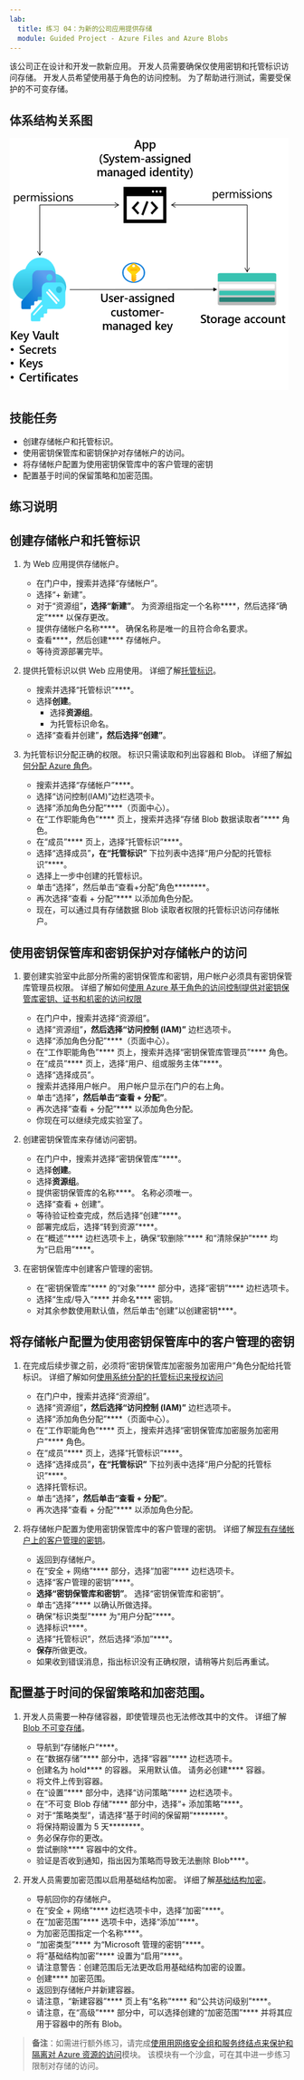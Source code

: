 ```yaml
---
lab:
  title: 练习 04：为新的公司应用提供存储
  module: Guided Project - Azure Files and Azure Blobs
---
```

该公司正在设计和开发一款新应用。 开发人员需要确保仅使用密钥和托管标识访问存储。 开发人员希望使用基于角色的访问控制。 为了帮助进行测试，需要受保护的不可变存储。 

## 体系结构关系图

![包含存储帐户、托管标识和密钥保管库的示意图。](../Media/task-5.png)

## 技能任务

- 创建存储帐户和托管标识。
- 使用密钥保管库和密钥保护对存储帐户的访问。
- 将存储帐户配置为使用密钥保管库中的客户管理的密钥
- 配置基于时间的保留策略和加密范围。

## 练习说明

## 创建存储帐户和托管标识

1. 为 Web 应用提供存储帐户。 
    - 在门户中，搜索并选择“存储帐户”。 
    - 选择“+ 新建”。
    - 对于“资源组”****，选择“新建”****。 为资源组指定一个名称****，然后选择“确定”**** 以保存更改。
    - 提供存储帐户名称****。 确保名称是唯一的且符合命名要求。 
    - 查看****，然后创建**** 存储帐户。
    - 等待资源部署完毕。

1. 提供托管标识以供 Web 应用使用。  详细了解[托管标识](https://learn.microsoft.com/azure/active-directory/managed-identities-azure-resources/overview)。

    - 搜索并选择“托管标识”****。
    - 选择**创建**。
        - 选择**资源组**。 
        - 为托管标识命名。
    - 选择“查看并创建”****，然后选择“创建”****。 

1. 为托管标识分配正确的权限。 标识只需读取和列出容器和 Blob。 详细了解[如何分配 Azure 角色](https://learn.microsoft.com/azure/role-based-access-control/role-assignments-portal)。
    
    - 搜索并选择“存储帐户”****。
    - 选择“访问控制(IAM)”边栏选项卡。
    - 选择“添加角色分配”****（页面中心）。
    - 在“工作职能角色”**** 页上，搜索并选择“存储 Blob 数据读取者”**** 角色。 
    - 在“成员”**** 页上，选择“托管标识”****。
    - 选择“选择成员”****，在“托管标识”**** 下拉列表中选择“用户分配的托管标识”****。
    - 选择上一步中创建的托管标识。 
    - 单击“选择”，然后单击“查看+分配”角色********。 
    - 再次选择“查看 + 分配”**** 以添加角色分配。
    - 现在，可以通过具有存储数据 Blob 读取者权限的托管标识访问存储帐户。 

## 使用密钥保管库和密钥保护对存储帐户的访问

1. 要创建实验室中此部分所需的密钥保管库和密钥，用户帐户必须具有密钥保管库管理员权限。 详细了解如何[使用 Azure 基于角色的访问控制提供对密钥保管库密钥、证书和机密的访问权限](https://learn.microsoft.com/azure/key-vault/general/rbac-guide?tabs=azure-cli)
    - 在门户中，搜索并选择“资源组”。 
    - 选择“资源组”****，然后选择“访问控制 (IAM)”**** 边栏选项卡。
    - 选择“添加角色分配”****（页面中心）。
    - 在“工作职能角色”**** 页上，搜索并选择“密钥保管库管理员”**** 角色。
    - 在“成员”**** 页上，选择“用户、组或服务主体”****。
    - 选择“选择成员”。
    - 搜索并选择用户帐户。 用户帐户显示在门户的右上角。
    - 单击“选择”****，然后单击“查看 + 分配”****。
    - 再次选择“查看 + 分配”**** 以添加角色分配。
    - 你现在可以继续完成实验室了。

1. 创建密钥保管库来存储访问密钥。 

    - 在门户中，搜索并选择“密钥保管库”****。
    - 选择**创建**。
    - 选择**资源组**。
    - 提供密钥保管库的名称****。 名称必须唯一。 
    - 选择“查看 + 创建”。
    - 等待验证检查完成，然后选择“创建”****。
    - 部署完成后，选择“转到资源”****。
    - 在“概述”**** 边栏选项卡上，确保“软删除”**** 和“清除保护”**** 均为“已启用”****。 

1. 在密钥保管库中创建客户管理的密钥。 

    - 在“密钥保管库”**** 的“对象”**** 部分中，选择“密钥”**** 边栏选项卡。
    - 选择“生成/导入”**** 并命名**** 密钥。
    - 对其余参数使用默认值，然后单击“创建”以创建密钥****。

## 将存储帐户配置为使用密钥保管库中的客户管理的密钥

1. 在完成后续步骤之前，必须将“密钥保管库加密服务加密用户”角色分配给托管标识。 详细了解如何[使用系统分配的托管标识来授权访问](https://learn.microsoft.com/azure/storage/common/customer-managed-keys-configure-existing-account?tabs=azure-portal#use-a-system-assigned-managed-identity-to-authorize-access)
    - 在门户中，搜索并选择“资源组”。 
    - 选择“资源组”****，然后选择“访问控制 (IAM)”**** 边栏选项卡。
    - 选择“添加角色分配”****（页面中心）。
    - 在“工作职能角色”**** 页上，搜索并选择“密钥保管库加密服务加密用户”**** 角色。
    - 在“成员”**** 页上，选择“托管标识”****。
    - 选择“选择成员”****，在“托管标识”**** 下拉列表中选择“用户分配的托管标识”****。
    - 选择托管标识。  
    - 单击“选择”****，然后单击“查看 + 分配”****。
    - 再次选择“查看 + 分配”**** 以添加角色分配。
    
1. 将存储帐户配置为使用密钥保管库中的客户管理的密钥。 详细了解[现有存储帐户上的客户管理的密钥](https://learn.microsoft.com/azure/storage/common/customer-managed-keys-configure-existing-account?WT.mc_id=Portal-Microsoft_Azure_Storage&tabs=azure-portal)。
    - 返回到存储帐户。
    - 在“安全 + 网络”**** 部分，选择“加密”**** 边栏选项卡。
    - 选择“客户管理的密钥”****。
    - **选择“密钥保管库和密钥”**。 选择“密钥保管库和密钥”。
    - 单击“选择”**** 以确认所做选择。 
    - 确保“标识类型”**** 为“用户分配”****。
    - 选择标识****。
    - 选择“托管标识”，然后选择“添加”****。 
    - **保存**所做更改。
    - 如果收到错误消息，指出标识没有正确权限，请稍等片刻后再重试。 

## 配置基于时间的保留策略和加密范围。

1. 开发人员需要一种存储容器，即使管理员也无法修改其中的文件。 详细了解 [Blob 不可变存储](https://learn.microsoft.com/azure/storage/blobs/immutable-storage-overview)。

    - 导航到“存储帐户”****。
    - 在“数据存储”**** 部分中，选择“容器”**** 边栏选项卡。 
    - 创建名为 hold**** 的容器。 采用默认值。 请务必创建**** 容器。 
    - 将文件上传到容器。 
    - 在“设置”**** 部分中，选择“访问策略”**** 边栏选项卡。 
    - 在“不可变 Blob 存储”**** 部分中，选择“+ 添加策略”****。 
    - 对于“策略类型”，请选择“基于时间的保留期”********。 
    - 将保持期设置为 5 天********。 
    - 务必保存你的更改。 
    - 尝试删除**** 容器中的文件。 
    - 验证是否收到通知，指出因为策略而导致无法删除 Blob****。  

1. 开发人员需要加密范围以启用基础结构加密。 详细了解[基础结构加密](https://learn.microsoft.com/azure/storage/common/infrastructure-encryption-enable?tabs=portal)。

    - 导航回你的存储帐户。 
    - 在“安全 + 网络”**** 边栏选项卡中，选择“加密”****。
    - 在“加密范围”**** 选项卡中，选择“添加”****。
    - 为加密范围指定一个名称****。 
    - “加密类型”**** 为“Microsoft 管理的密钥”****。
    - 将“基础结构加密”**** 设置为“启用”****。
    - 请注意警告：创建范围后无法更改启用基础结构加密的设置。
    - 创建**** 加密范围。
    - 返回到存储帐户并新建容器。
    - 请注意，“新建容器”**** 页上有“名称”**** 和“公共访问级别”****。
    - 请注意，在“高级”**** 部分中，可以选择创建的“加密范围”**** 并将其应用于容器中的所有 Blob。 


>**备注**：如需进行额外练习，请完成[使用用网络安全组和服务终结点来保护和隔离对 Azure 资源的访问](https://learn.microsoft.com/training/modules/secure-and-isolate-with-nsg-and-service-endpoints/)模块。 该模块有一个沙盒，可在其中进一步练习限制对存储的访问。
